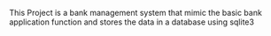 This Project is a bank management system that mimic the basic bank application function and stores the data in a database using sqlite3
